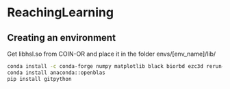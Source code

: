 # ReachingLearning

## Creating an environment
Get libhsl.so from COIN-OR and place it in the folder envs/[env_name]/lib/
```bash
conda install -c conda-forge numpy matplotlib black biorbd ezc3d rerun-sdk=0.21.0 trimesh tk imageio imageio-ffmpeg
conda install anaconda::openblas
pip install gitpython
```
